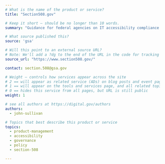 ```yaml
---
# What is the name of the product or service?
title: "Section508.gov"

# Keep it short — should be no longer than 10 words.
summary: "Guidance for federal agencies on IT accessibility compliance."

# What source published this?
source: 'gsa'

# Will this point to an external source URL?
# Note: We'll add a ?dg to the end of the URL in the code for tracking purposes
source_url: "https://www.section508.gov/"

contact: section.508@gsa.gov

# Weight — controls how services appear across the site
# 2 == will appear as related service (ADs) on blog posts and event pages
# 1 == will appear on the tools and services page, and all related topic pages
# 0 == hides this service from all pages, but URL is still public
weight: 1

# see all authors at https://digital.gov/authors
authors:
  - john-sullivan

# Topics that best describe this product or service
topics:
  - product-management
  - accessibility
  - governance
  - policy
  - section-508

---
```

